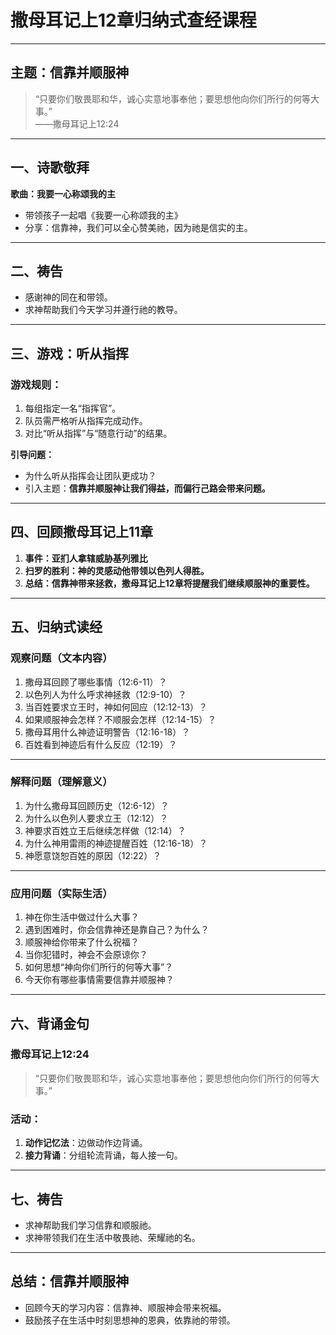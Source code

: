 # 撒母耳记上12章归纳式查经课程  

---

## 主题：信靠并顺服神  
> “只要你们敬畏耶和华，诚心实意地事奉他；要思想他向你们所行的何等大事。”  
> ——撒母耳记上12:24  

---

## 一、诗歌敬拜  
**歌曲：我要一心称颂我的主**  
- 带领孩子一起唱《我要一心称颂我的主》  
- 分享：信靠神，我们可以全心赞美祂，因为祂是信实的主。  

---

## 二、祷告  
- 感谢神的同在和带领。  
- 求神帮助我们今天学习并遵行祂的教导。  

---

## 三、游戏：听从指挥  
### 游戏规则：  
1. 每组指定一名“指挥官”。  
2. 队员需严格听从指挥完成动作。  
3. 对比“听从指挥”与“随意行动”的结果。  

**引导问题：**  
- 为什么听从指挥会让团队更成功？  
- 引入主题：**信靠并顺服神让我们得益，而偏行己路会带来问题。**  

---

## 四、回顾撒母耳记上11章  
1. **事件：亚扪人拿辖威胁基列雅比**  
2. **扫罗的胜利：神的灵感动他带领以色列人得胜。**  
3. **总结：信靠神带来拯救，撒母耳记上12章将提醒我们继续顺服神的重要性。**

---

## 五、归纳式读经  
### 观察问题（文本内容）  
1. 撒母耳回顾了哪些事情（12:6-11）？  
2. 以色列人为什么呼求神拯救（12:9-10）？  
3. 当百姓要求立王时，神如何回应（12:12-13）？  
4. 如果顺服神会怎样？不顺服会怎样（12:14-15）？  
5. 撒母耳用什么神迹证明警告（12:16-18）？  
6. 百姓看到神迹后有什么反应（12:19）？  

---

### 解释问题（理解意义）  
1. 为什么撒母耳回顾历史（12:6-12）？  
2. 为什么以色列人要求立王（12:12）？  
3. 神要求百姓立王后继续怎样做（12:14）？  
4. 为什么神用雷雨的神迹提醒百姓（12:16-18）？  
5. 神愿意饶恕百姓的原因（12:22）？  

---

### 应用问题（实际生活）  
1. 神在你生活中做过什么大事？  
2. 遇到困难时，你会信靠神还是靠自己？为什么？  
3. 顺服神给你带来了什么祝福？  
4. 当你犯错时，神会不会原谅你？  
5. 如何思想“神向你们所行的何等大事”？  
6. 今天你有哪些事情需要信靠并顺服神？  

---

## 六、背诵金句  
### 撒母耳记上12:24  
> “只要你们敬畏耶和华，诚心实意地事奉他；要思想他向你们所行的何等大事。”  

### 活动：  
1. **动作记忆法**：边做动作边背诵。  
2. **接力背诵**：分组轮流背诵，每人接一句。  

---

## 七、祷告  
- 求神帮助我们学习信靠和顺服祂。  
- 求神带领我们在生活中敬畏祂、荣耀祂的名。  

---

## 总结：信靠并顺服神  
- 回顾今天的学习内容：信靠神、顺服神会带来祝福。  
- 鼓励孩子在生活中时刻思想神的恩典，依靠祂的带领。
